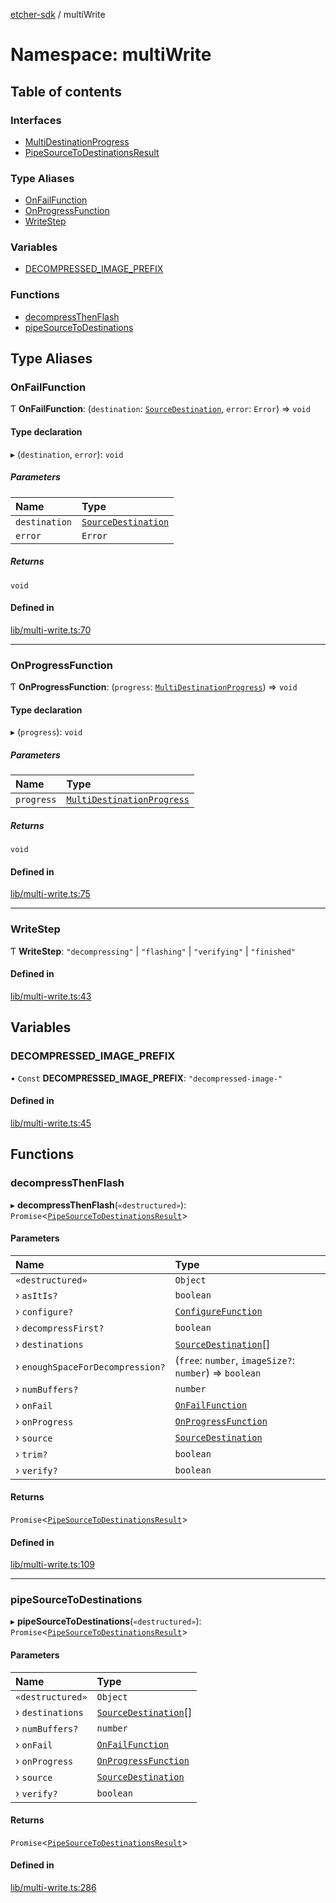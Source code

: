 [etcher-sdk](../README.md) / multiWrite

# Namespace: multiWrite

## Table of contents

### Interfaces

- [MultiDestinationProgress](../interfaces/multiWrite.MultiDestinationProgress.md)
- [PipeSourceToDestinationsResult](../interfaces/multiWrite.PipeSourceToDestinationsResult.md)

### Type Aliases

- [OnFailFunction](multiWrite.md#onfailfunction)
- [OnProgressFunction](multiWrite.md#onprogressfunction)
- [WriteStep](multiWrite.md#writestep)

### Variables

- [DECOMPRESSED\_IMAGE\_PREFIX](multiWrite.md#decompressed_image_prefix)

### Functions

- [decompressThenFlash](multiWrite.md#decompressthenflash)
- [pipeSourceToDestinations](multiWrite.md#pipesourcetodestinations)

## Type Aliases

### OnFailFunction

Ƭ **OnFailFunction**: (`destination`: [`SourceDestination`](../classes/sourceDestination.SourceDestination.md), `error`: `Error`) => `void`

#### Type declaration

▸ (`destination`, `error`): `void`

##### Parameters

| Name | Type |
| :------ | :------ |
| `destination` | [`SourceDestination`](../classes/sourceDestination.SourceDestination.md) |
| `error` | `Error` |

##### Returns

`void`

#### Defined in

[lib/multi-write.ts:70](https://github.com/balena-io-modules/etcher-sdk/blob/2636458/lib/multi-write.ts#L70)

___

### OnProgressFunction

Ƭ **OnProgressFunction**: (`progress`: [`MultiDestinationProgress`](../interfaces/multiWrite.MultiDestinationProgress.md)) => `void`

#### Type declaration

▸ (`progress`): `void`

##### Parameters

| Name | Type |
| :------ | :------ |
| `progress` | [`MultiDestinationProgress`](../interfaces/multiWrite.MultiDestinationProgress.md) |

##### Returns

`void`

#### Defined in

[lib/multi-write.ts:75](https://github.com/balena-io-modules/etcher-sdk/blob/2636458/lib/multi-write.ts#L75)

___

### WriteStep

Ƭ **WriteStep**: ``"decompressing"`` \| ``"flashing"`` \| ``"verifying"`` \| ``"finished"``

#### Defined in

[lib/multi-write.ts:43](https://github.com/balena-io-modules/etcher-sdk/blob/2636458/lib/multi-write.ts#L43)

## Variables

### DECOMPRESSED\_IMAGE\_PREFIX

• `Const` **DECOMPRESSED\_IMAGE\_PREFIX**: ``"decompressed-image-"``

#### Defined in

[lib/multi-write.ts:45](https://github.com/balena-io-modules/etcher-sdk/blob/2636458/lib/multi-write.ts#L45)

## Functions

### decompressThenFlash

▸ **decompressThenFlash**(`«destructured»`): `Promise`<[`PipeSourceToDestinationsResult`](../interfaces/multiWrite.PipeSourceToDestinationsResult.md)\>

#### Parameters

| Name | Type |
| :------ | :------ |
| `«destructured»` | `Object` |
| › `asItIs?` | `boolean` |
| › `configure?` | [`ConfigureFunction`](sourceDestination.md#configurefunction) |
| › `decompressFirst?` | `boolean` |
| › `destinations` | [`SourceDestination`](../classes/sourceDestination.SourceDestination.md)[] |
| › `enoughSpaceForDecompression?` | (`free`: `number`, `imageSize?`: `number`) => `boolean` |
| › `numBuffers?` | `number` |
| › `onFail` | [`OnFailFunction`](multiWrite.md#onfailfunction) |
| › `onProgress` | [`OnProgressFunction`](multiWrite.md#onprogressfunction) |
| › `source` | [`SourceDestination`](../classes/sourceDestination.SourceDestination.md) |
| › `trim?` | `boolean` |
| › `verify?` | `boolean` |

#### Returns

`Promise`<[`PipeSourceToDestinationsResult`](../interfaces/multiWrite.PipeSourceToDestinationsResult.md)\>

#### Defined in

[lib/multi-write.ts:109](https://github.com/balena-io-modules/etcher-sdk/blob/2636458/lib/multi-write.ts#L109)

___

### pipeSourceToDestinations

▸ **pipeSourceToDestinations**(`«destructured»`): `Promise`<[`PipeSourceToDestinationsResult`](../interfaces/multiWrite.PipeSourceToDestinationsResult.md)\>

#### Parameters

| Name | Type |
| :------ | :------ |
| `«destructured»` | `Object` |
| › `destinations` | [`SourceDestination`](../classes/sourceDestination.SourceDestination.md)[] |
| › `numBuffers?` | `number` |
| › `onFail` | [`OnFailFunction`](multiWrite.md#onfailfunction) |
| › `onProgress` | [`OnProgressFunction`](multiWrite.md#onprogressfunction) |
| › `source` | [`SourceDestination`](../classes/sourceDestination.SourceDestination.md) |
| › `verify?` | `boolean` |

#### Returns

`Promise`<[`PipeSourceToDestinationsResult`](../interfaces/multiWrite.PipeSourceToDestinationsResult.md)\>

#### Defined in

[lib/multi-write.ts:286](https://github.com/balena-io-modules/etcher-sdk/blob/2636458/lib/multi-write.ts#L286)
